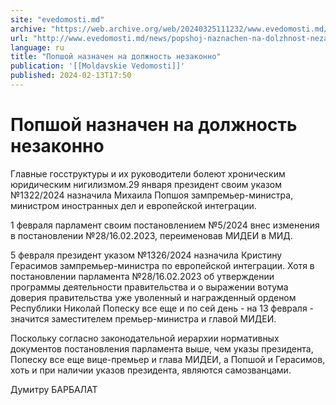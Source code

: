 ```yaml
---
site: "evedomosti.md"
archive: "https://web.archive.org/web/20240325111232/www.evedomosti.md/news/popshoj-naznachen-na-dolzhnost-nezakonno"
url: "http://www.evedomosti.md/news/popshoj-naznachen-na-dolzhnost-nezakonno"
language: ru
title: "Попшой назначен на должность незаконно"
publication: '[[Moldavskie Vedomosti]]'
published: 2024-02-13T17:50
---
```


# Попшой назначен на должность незаконно

Главные госструктуры и их руководители болеют хроническим юридическим нигилизмом.29 января президент своим указом №1322/2024 назначила Михаила Попшоя зампремьер-министра, министром иностранных дел и европейской интеграции.

1 февраля парламент своим постановлением №5/2024 внес изменения в постановлении №28/16.02.2023, переименовав МИДЕИ в МИД.

5 февраля президент указом №1326/2024 назначила Кристину Герасимов зампремьер-министра по европейской интеграции. Хотя в постановлении парламента №28/16.02.2023 об утверждении программы деятельности правительства и о выражении вотума доверия правительства уже уволенный и награжденный орденом Республики Николай Попеску все еще и по сей день - на 13 февраля - значится заместителем премьер-министра и главой МИДЕИ.

Поскольку согласно законодательной иерархии нормативных документов постановления парламента выше, чем указы президента, Попеску все еще вице-премьер и глава МИДЕИ, а Попшой и Герасимов, хоть и при наличии указов президента, являются самозванцами.

Думитру БАРБАЛАТ